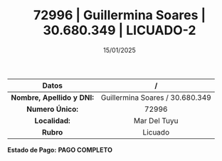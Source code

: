 ﻿---
title: 72996 | Guillermina Soares | 30.680.349 | LICUADO-2
date: 15/01/2025
draft: false
tags: ['mar-del-tuyu', 'titular', 'licuado']
---

|          **Datos**          |  /  |
|:---------------------------:|:---:|
| **Nombre, Apellido y DNI:** | Guillermina Soares / 30.680.349 |
|      **Numero Único:**      | 72996 |
|        **Localidad:**       | Mar Del Tuyu |
|          **Rubro**          | Licuado |

**Estado de Pago:** **PAGO COMPLETO**
